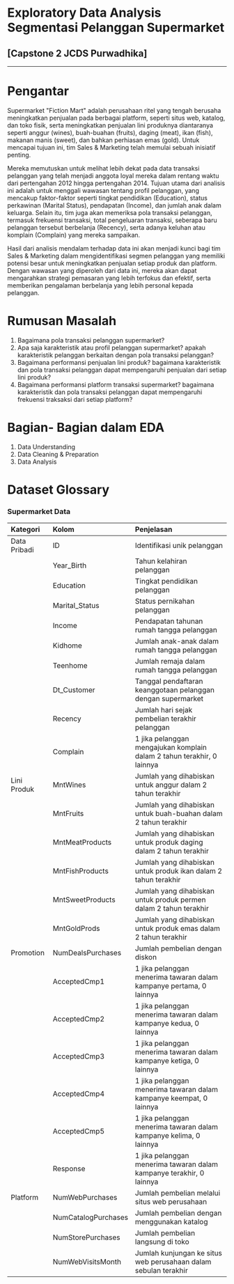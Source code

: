 # Exploratory Data Analysis Segmentasi Pelanggan Supermarket
## [Capstone 2 JCDS Purwadhika]
---

# **Pengantar**
Supermarket "Fiction Mart" adalah perusahaan ritel yang tengah berusaha meningkatkan penjualan pada berbagai platform, seperti situs web, katalog, dan toko fisik, serta meningkatkan penjualan lini produknya diantaranya seperti anggur (wines), buah-buahan (fruits), daging (meat), ikan (fish), makanan manis (sweet), dan bahkan perhiasan emas (gold). Untuk mencapai tujuan ini, tim Sales & Marketing telah memulai sebuah inisiatif penting.

Mereka memutuskan untuk melihat lebih dekat pada data transaksi pelanggan yang telah menjadi anggota loyal mereka dalam rentang waktu dari pertengahan 2012 hingga pertengahan 2014. Tujuan utama dari analisis ini adalah untuk menggali wawasan tentang profil pelanggan, yang mencakup faktor-faktor seperti tingkat pendidikan (Education), status perkawinan (Marital Status), pendapatan (Income), dan jumlah anak dalam keluarga. Selain itu, tim juga akan memeriksa pola transaksi pelanggan, termasuk frekuensi transaksi, total pengeluaran transaksi, seberapa baru pelanggan tersebut berbelanja (Recency), serta adanya keluhan atau komplain (Complain) yang mereka sampaikan.

Hasil dari analisis mendalam terhadap data ini akan menjadi kunci bagi tim Sales & Marketing dalam mengidentifikasi segmen pelanggan yang memiliki potensi besar untuk meningkatkan penjualan setiap produk dan platform. Dengan wawasan yang diperoleh dari data ini, mereka akan dapat mengarahkan strategi pemasaran yang lebih terfokus dan efektif, serta memberikan pengalaman berbelanja yang lebih personal kepada pelanggan.

# Rumusan Masalah

1. Bagaimana pola transaksi pelanggan supermarket?<br>
2. Apa saja karakteristik atau profil pelanggan supermarket? apakah karakteristik pelanggan berkaitan dengan pola transaksi pelanggan?<br>
3. Bagaimana performansi penjualan lini produk? bagaimana karakteristik dan pola transaksi pelanggan dapat mempengaruhi penjualan dari setiap lini produk?
4. Bagaimana performansi platform transaksi supermarket? bagaimana karakteristik dan pola transaksi pelanggan dapat mempengaruhi frekuensi traksaksi dari setiap platform?


# Bagian- Bagian dalam EDA

1. Data Understanding
2. Data Cleaning & Preparation
3. Data Analysis


# Dataset Glossary
### Supermarket Data

| Kategori               | Kolom                            | Penjelasan                                                   |
|:------------------------|:----------------------------------|:--------------------------------------------------------------|
| Data Pribadi                 | ID                               | Identifikasi unik pelanggan                                  |
|                        | Year_Birth                       | Tahun kelahiran pelanggan                                    |
|                        | Education                        | Tingkat pendidikan pelanggan                                 |
|                        | Marital_Status                   | Status pernikahan pelanggan                                  |
|                        | Income                           | Pendapatan tahunan rumah tangga pelanggan                     |
|                        | Kidhome                          | Jumlah anak-anak dalam rumah tangga pelanggan                |
|                        | Teenhome                         | Jumlah remaja dalam rumah tangga pelanggan                   |
|                        | Dt_Customer                      | Tanggal pendaftaran keanggotaan pelanggan dengan supermarket               |
|                        | Recency                          | Jumlah hari sejak pembelian terakhir pelanggan                |
|                        | Complain                         | 1 jika pelanggan mengajukan komplain dalam 2 tahun terakhir, 0 lainnya  |
| Lini Produk               | MntWines                         | Jumlah yang dihabiskan untuk anggur dalam 2 tahun terakhir   |
|                        | MntFruits                        | Jumlah yang dihabiskan untuk buah-buahan dalam 2 tahun terakhir |
|                        | MntMeatProducts                  | Jumlah yang dihabiskan untuk produk daging dalam 2 tahun terakhir |
|                        | MntFishProducts                  | Jumlah yang dihabiskan untuk produk ikan dalam 2 tahun terakhir |
|                        | MntSweetProducts                 | Jumlah yang dihabiskan untuk produk permen dalam 2 tahun terakhir |
|                        | MntGoldProds                     | Jumlah yang dihabiskan untuk produk emas dalam 2 tahun terakhir |
| Promotion              | NumDealsPurchases                | Jumlah pembelian dengan diskon                               |
|                        | AcceptedCmp1                     | 1 jika pelanggan menerima tawaran dalam kampanye pertama, 0 lainnya |
|                        | AcceptedCmp2                     | 1 jika pelanggan menerima tawaran dalam kampanye kedua, 0 lainnya |
|                        | AcceptedCmp3                     | 1 jika pelanggan menerima tawaran dalam kampanye ketiga, 0 lainnya |
|                        | AcceptedCmp4                     | 1 jika pelanggan menerima tawaran dalam kampanye keempat, 0 lainnya |
|                        | AcceptedCmp5                     | 1 jika pelanggan menerima tawaran dalam kampanye kelima, 0 lainnya |
|                        | Response                         | 1 jika pelanggan menerima tawaran dalam kampanye terakhir, 0 lainnya |
| Platform                  | NumWebPurchases                   | Jumlah pembelian melalui situs web perusahaan                 |
|                        | NumCatalogPurchases               | Jumlah pembelian dengan menggunakan katalog                   |
|                        | NumStorePurchases                | Jumlah pembelian langsung di toko                            |
|                        | NumWebVisitsMonth                 | Jumlah kunjungan ke situs web perusahaan dalam sebulan terakhir |
